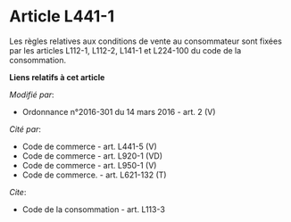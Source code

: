 # Article L441-1

Les règles relatives aux conditions de vente au consommateur sont fixées par les articles L112-1, L112-2, L141-1 et L224-100
du code de la consommation.

**Liens relatifs à cet article**

_Modifié par_:

  - Ordonnance n°2016-301 du 14 mars 2016 - art. 2 (V)

_Cité par_:

  - Code de commerce - art. L441-5 (V)
  - Code de commerce - art. L920-1 (VD)
  - Code de commerce - art. L950-1 (V)
  - Code de commerce. - art. L621-132 (T)

_Cite_:

  - Code de la consommation - art. L113-3
